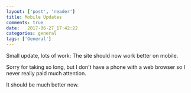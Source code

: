 ```yaml
---
layout: ['post', 'reader']
title: Mobile Updates
comments: true
date:   2017-06-27_17:42:22 
categories: general
tags: ['General']
---
```


Small update, lots of work: The site should now work better on mobile.

Sorry for taking so long, but I don't have a phone with a web browser so I never really paid much attention.

It should be much better now.